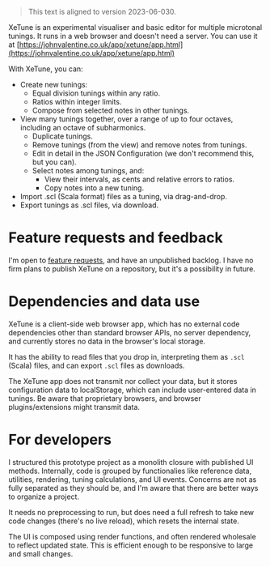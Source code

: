 > This text is aligned to version 2023-06-030.

XeTune is an experimental visualiser and basic editor for multiple microtonal tunings. It runs in a web browser and doesn't need a server. You can use it at [https://johnvalentine.co.uk/app/xetune/app.html](https://johnvalentine.co.uk/app/xetune/app.html)

With XeTune, you can:
- Create new tunings:
  - Equal division tunings within any ratio.
  - Ratios within integer limits.
  - Compose from selected notes in other tunings.
- View many tunings together, over a range of up to four octaves, including an octave of subharmonics.
  - Duplicate tunings.
  - Remove tunings (from the view) and remove notes from tunings.
  - Edit in detail in the JSON Configuration (we don't recommend this, but you can).
  - Select notes among tunings, and:
    - View their intervals, as cents and relative errors to ratios.
    - Copy notes into a new tuning.
- Import .scl (Scala format) files as a tuning, via drag-and-drop.
- Export tunings as .scl files, via download.

# Feature requests and feedback

I'm open to [feature requests](https://github.com/j5v/xetune/labels/enhancement), and have an unpublished backlog.
I have no firm plans to publish XeTune on a repository, but it's a possibility in future.

# Dependencies and data use

XeTune is a client-side web browser app, which has no external code dependencies other than standard browser APIs, no server dependency, and currently stores no data in the browser's local storage.

It has the ability to read files that you drop in, interpreting them as `.scl` (Scala) files, and can export `.scl` files as downloads.

The XeTune app does not transmit nor collect your data, but it stores configuration data to localStorage, which can include user-entered data in tunings. Be aware that proprietary browsers, and browser plugins/extensions might transmit data.

# For developers

I structured this prototype project as a monolith closure with published UI methods. Internally, code is grouped by functionalies like reference data, utilities, rendering, tuning calculations, and UI events. Concerns are not as fully separated as they should be, and I'm aware that there are better ways to organize a project.

It needs no preprocessing to run, but does need a full refresh to take new code changes (there's no live reload), which resets the internal state.

The UI is composed using render functions, and often rendered wholesale to reflect updated state. This is efficient enough to be responsive to large and small changes.